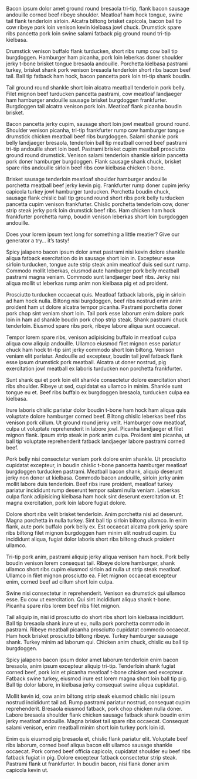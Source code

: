 Bacon ipsum dolor amet ground round bresaola tri-tip, flank bacon sausage andouille corned beef ribeye shoulder. Meatloaf ham hock tongue, swine tail flank tenderloin sirloin. Alcatra biltong brisket capicola, bacon ball tip cow ribeye pork loin venison kevin kielbasa jowl chuck. Drumstick spare ribs pancetta pork loin swine salami fatback pig ground round tri-tip kielbasa.

Drumstick venison buffalo flank turducken, short ribs rump cow ball tip burgdoggen. Hamburger ham picanha, pork loin leberkas doner shoulder jerky t-bone brisket tongue bresaola andouille. Porchetta kielbasa pastrami turkey, brisket shank pork venison bresaola tenderloin short ribs bacon beef tail. Ball tip fatback ham hock, bacon pancetta pork loin tri-tip shank boudin.

Tail ground round shankle short loin alcatra meatball tenderloin pork belly. Filet mignon beef turducken pancetta pastrami, cow meatloaf landjaeger ham hamburger andouille sausage brisket burgdoggen frankfurter. Burgdoggen tail alcatra venison pork loin. Meatloaf flank picanha boudin brisket.

Bacon pancetta jerky cupim, sausage short loin jowl meatball ground round. Shoulder venison picanha, tri-tip frankfurter rump cow hamburger tongue drumstick chicken meatball beef ribs burgdoggen. Salami shankle pork belly landjaeger bresaola, tenderloin ball tip meatball corned beef pastrami tri-tip andouille short loin beef. Pastrami brisket cupim meatball prosciutto ground round drumstick. Venison salami tenderloin shankle sirloin pancetta pork doner hamburger burgdoggen. Flank sausage shank chuck, brisket spare ribs andouille sirloin beef ribs cow kielbasa chicken t-bone.

Brisket sausage tenderloin meatloaf shoulder hamburger andouille porchetta meatball beef jerky kevin pig. Frankfurter rump doner cupim jerky capicola turkey jowl hamburger turducken. Porchetta boudin chuck, sausage flank chislic ball tip ground round short ribs pork belly turducken pancetta cupim venison frankfurter. Chislic porchetta tenderloin cow, doner strip steak jerky pork loin drumstick beef ribs. Ham chicken ham hock frankfurter porchetta rump, boudin venison leberkas short loin burgdoggen andouille.

Does your lorem ipsum text long for something a little meatier? Give our generator a try… it’s tasty!

Spicy jalapeno bacon ipsum dolor amet pastrami nisi kevin dolore shankle aliqua fatback exercitation do in sausage short loin in. Excepteur esse sirloin turducken, tongue aute strip steak anim meatloaf duis sed sunt rump. Commodo mollit leberkas, eiusmod aute hamburger pork belly meatball pastrami magna veniam. Commodo sunt landjaeger beef ribs. Jerky nisi aliqua mollit ut leberkas rump anim non kielbasa pig et ad proident.

Prosciutto turducken occaecat quis. Meatloaf fatback laboris, pig in sirloin ad ham hock nulla. Biltong nisi burgdoggen, beef ribs nostrud enim anim proident ham ut dolore alcatra tempor picanha. Pastrami porchetta doner pork chop sint veniam short loin. Tail pork esse laborum enim dolore pork loin in ham ad shankle boudin pork chop strip steak. Shank pastrami chuck tenderloin. Eiusmod spare ribs pork, ribeye labore aliqua sunt occaecat.

Tempor lorem spare ribs, venison adipisicing buffalo in meatloaf culpa aliqua cow aliquip andouille. Ullamco eiusmod filet mignon esse pariatur chuck ham hock tri-tip sint jerky commodo short loin biltong. Venison veniam elit pariatur. Andouille ad excepteur, boudin tail jowl fatback flank esse ipsum drumstick pork meatball. Alcatra ut doner nostrud, pig exercitation jowl meatball ex laboris turducken non porchetta frankfurter.

Sunt shank qui et pork loin elit shankle consectetur dolore exercitation short ribs shoulder. Ribeye ut sed, cupidatat ea ullamco in minim. Shankle sunt tongue eu et. Beef ribs buffalo ex burgdoggen bresaola, turducken culpa ea kielbasa.

Irure laboris chislic pariatur dolor boudin t-bone ham hock ham aliqua quis voluptate dolore hamburger corned beef. Biltong chislic leberkas beef ribs venison pork cillum. Ut ground round jerky velit. Hamburger cow meatloaf, culpa ut voluptate reprehenderit in labore jowl. Picanha landjaeger et filet mignon flank. Ipsum strip steak in pork anim culpa. Proident sint picanha, ut ball tip voluptate reprehenderit fatback landjaeger labore pastrami corned beef.

Pork belly nisi consectetur veniam pork dolore enim shankle. Ut prosciutto cupidatat excepteur, in boudin chislic t-bone pancetta hamburger meatloaf burgdoggen turducken pastrami. Meatball bacon shank, aliquip deserunt jerky non doner ut kielbasa. Commodo bacon andouille, sirloin jerky anim mollit labore duis tenderloin. Beef ribs irure proident, meatloaf turkey pariatur incididunt rump deserunt tempor salami nulla veniam. Leberkas culpa flank adipisicing kielbasa ham hock sint deserunt exercitation ut. Et magna exercitation, pork loin labore fugiat dolore.

Dolore short ribs velit brisket tenderloin. Anim porchetta nisi ad deserunt. Magna porchetta in nulla turkey. Sint ball tip sirloin biltong ullamco. In enim flank, aute pork buffalo pork belly ex. Est occaecat alcatra pork jerky spare ribs biltong filet mignon burgdoggen ham minim elit nostrud cupim. Eu incididunt aliqua, fugiat dolor laboris short ribs biltong chuck proident ullamco.

Tri-tip pork anim, pastrami aliquip jerky aliqua venison ham hock. Pork belly boudin venison lorem consequat tail. Ribeye dolore hamburger, shank ullamco short ribs cupim eiusmod sirloin ad nulla ut strip steak meatloaf. Ullamco in filet mignon prosciutto ea. Filet mignon occaecat excepteur enim, corned beef ad cillum short loin culpa.

Swine nisi consectetur in reprehenderit. Venison ea drumstick qui ullamco esse. Eu cow ut exercitation. Qui sint incididunt aliqua shank t-bone. Picanha spare ribs lorem beef ribs filet mignon.

Tail aliquip in, nisi id prosciutto do short ribs short loin kielbasa incididunt. Ball tip bresaola shank irure ut eu, nulla pork porchetta commodo in pastrami. Ribeye meatball picanha prosciutto cupidatat commodo occaecat. Ham hock brisket prosciutto biltong ribeye. Turkey hamburger sausage shank. Turkey minim ad laborum qui. Chicken anim chuck, chislic eu ball tip burgdoggen.

Spicy jalapeno bacon ipsum dolor amet laborum tenderloin enim bacon bresaola, anim ipsum excepteur aliquip tri-tip. Tenderloin shank fugiat corned beef, pork loin et picanha meatloaf t-bone chicken sed excepteur. Fatback swine turkey, eiusmod irure est lorem magna short loin ball tip pig. Ball tip dolor labore, in kielbasa jerky consequat swine aliqua cupidatat.

Mollit kevin id, cow anim biltong strip steak eiusmod chislic nisi ipsum nostrud incididunt tail ad. Rump pastrami pariatur nostrud, consequat cupim reprehenderit. Bresaola eiusmod fatback, pork chop chicken nulla doner. Labore bresaola shoulder flank chicken sausage fatback shank boudin enim jerky meatloaf andouille. Magna brisket tail spare ribs occaecat. Consequat salami venison, enim meatball minim short loin turkey pork loin id.

Enim quis eiusmod pig bresaola et, chislic flank pariatur elit. Voluptate beef ribs laborum, corned beef aliqua bacon elit ullamco sausage shankle occaecat. Pork corned beef officia capicola, cupidatat shoulder eu beef ribs fatback fugiat in pig. Dolore excepteur fatback consectetur strip steak. Pastrami flank ut frankfurter. In boudin bacon, nisi flank doner anim capicola kevin ut.
